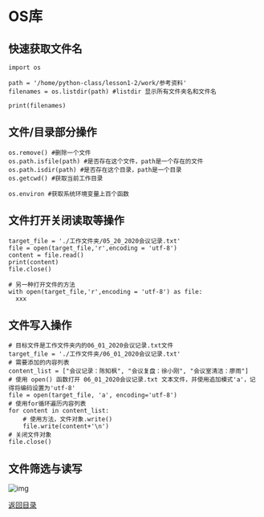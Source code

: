 # OS库

## 快速获取文件名

```
import os

path = '/home/python-class/lesson1-2/work/参考资料'
filenames = os.listdir(path) #listdir 显示所有文件夹名和文件名

print(filenames)
```

## 文件/目录部分操作

```
os.remove() #删除一个文件
os.path.isfile(path) #是否存在这个文件，path是一个存在的文件
os.path.isdir(path) #是否存在这个目录，path是一个目录
os.getcwd() #获取当前工作目录

os.environ #获取系统环境变量上百个函数
```

## 文件打开关闭读取等操作

```
target_file = './工作文件夹/05_20_2020会议记录.txt'
file = open(target_file,'r',encoding = 'utf-8')
content = file.read()
print(content)
file.close()

# 另一种打开文件的方法
with open(target_file,'r',encoding = 'utf-8') as file:
  xxx
```

## 文件写入操作

```
# 目标文件是工作文件夹内的06_01_2020会议记录.txt文件
target_file = './工作文件夹/06_01_2020会议记录.txt'
# 需要添加的内容列表
content_list = ["会议记录：陈知枫", "会议复盘：徐小刚", "会议室清洁：廖雨"]
# 使用 open() 函数打开 06_01_2020会议记录.txt 文本文件，并使用追加模式'a'，记得将编码设置为'utf-8'
file = open(target_file, 'a', encoding='utf-8')
# 使用for循环遍历内容列表
for content in content_list:
    # 使用方法，文件对象.write()
    file.write(content+'\n')
# 关闭文件对象
file.close()
```

## 文件筛选与读写

![img](https://adamyide-1256435674.cos.ap-shanghai.myqcloud.com/2020-11-21-153250.jpg)

[返回目录](#目录)